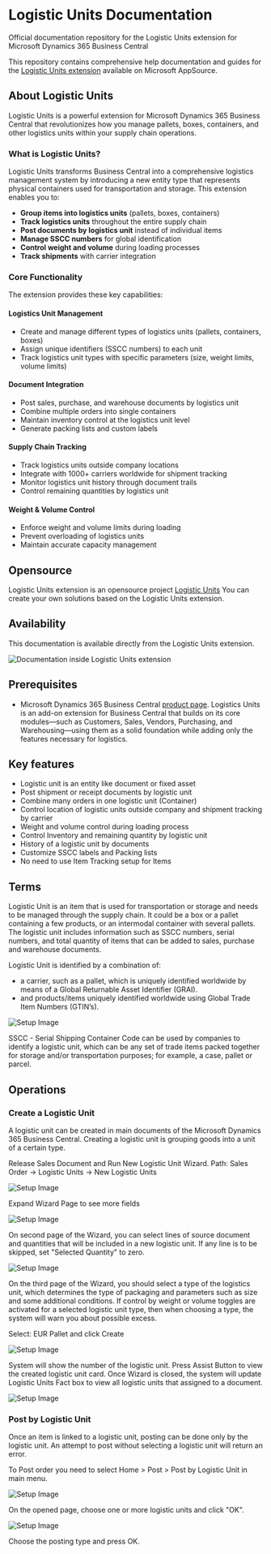 # Logistic Units Documentation

Official documentation repository for the Logistic Units extension for Microsoft Dynamics 365 Business Central

This repository contains comprehensive help documentation and guides for the [Logistic Units extension](https://appsource.microsoft.com/en-us/product/dynamics-365-business-central/PUBID.extensionsforcelimited1647259189111%7CAID.logisticunits%7CPAPPID.c383b772-f29f-4c05-b1ac-7801c76750af?tab=Overview) available on Microsoft AppSource.

## About Logistic Units

Logistic Units is a powerful extension for Microsoft Dynamics 365 Business Central that revolutionizes how you manage pallets, boxes, containers, and other logistics units within your supply chain operations.

### What is Logistic Units?

Logistic Units transforms Business Central into a comprehensive logistics management system by introducing a new entity type that represents physical containers used for transportation and storage. This extension enables you to:

- **Group items into logistics units** (pallets, boxes, containers)
- **Track logistics units** throughout the entire supply chain
- **Post documents by logistics unit** instead of individual items
- **Manage SSCC numbers** for global identification
- **Control weight and volume** during loading processes
- **Track shipments** with carrier integration

### Core Functionality

The extension provides these key capabilities:

#### Logistics Unit Management

- Create and manage different types of logistics units (pallets, containers, boxes)
- Assign unique identifiers (SSCC numbers) to each unit
- Track logistics unit types with specific parameters (size, weight limits, volume limits)

#### Document Integration

- Post sales, purchase, and warehouse documents by logistics unit
- Combine multiple orders into single containers
- Maintain inventory control at the logistics unit level
- Generate packing lists and custom labels

#### Supply Chain Tracking

- Track logistics units outside company locations
- Integrate with 1000+ carriers worldwide for shipment tracking
- Monitor logistics unit history through document trails
- Control remaining quantities by logistics unit

#### Weight & Volume Control

- Enforce weight and volume limits during loading
- Prevent overloading of logistics units
- Maintain accurate capacity management

## Opensource

Logistic Units extension is an opensource project [Logistic Units](https://github.com/Extensions-lab/logistic-units)
You can create your own solutions based on the Logistic Units extension.

## Availability

This documentation is available directly from the Logistic Units extension.

![Documentation inside Logistic Units extension](resources/logisticunit/pics/logisticunit0.png)

## Prerequisites

- Microsoft Dynamics 365 Business Central [product page](https://www.microsoft.com/en-us/dynamics-365/products/business-central). Logistics Units is an add-on extension for Business Central that builds on its core modules—such as Customers, Sales, Vendors, Purchasing, and Warehousing—using them as a solid foundation while adding only the features necessary for logistics.

## Key features

- Logistic unit is an entity like document or fixed asset
- Post shipment or receipt documents by logistic unit
- Combine many orders in one logistic unit (Container)
- Control location of logistic units outside company and shipment tracking by carrier
- Weight and volume control during loading process
- Control Inventory and remaining quantity by logistic unit
- History of a logistic unit by documents
- Customize SSCC labels and Packing lists
- No need to use Item Tracking setup for Items

## Terms

Logistic Unit is an item that is used for transportation or storage and needs to be managed through the supply chain. It could be a box or a pallet containing a few products, or an intermodal container with several pallets. The logistic unit includes information such as SSCC numbers, serial numbers, and total quantity of items that can be added to sales, purchase and warehouse documents.

Logistic Unit is identified by a combination of:

- a carrier, such as a pallet, which is uniquely identified worldwide by means of a Global Returnable Asset Identifier (GRAI).
- and products/items uniquely identified worldwide using Global Trade Item Numbers (GTIN’s).

![Setup Image](resources/logisticunit/pics/logisticunit.png)

SSCC - Serial Shipping Container Code can be used by companies to identify a logistic unit, which can be any set of trade items packed together for storage and/or transportation purposes; for example, a case, pallet or parcel.

## Operations

### Create a Logistic Unit

A logistic unit can be created in main documents of the Microsoft Dynamics 365 Business Central. Creating a logistic unit is grouping goods into a unit of a certain type.

Release Sales Document and Run New Logistic Unit Wizard. Path: Sales Order -> Logistic Units -> New Logistic Units

![Setup Image](resources/logisticunit/pics/logisticunit2.png)

Expand Wizard Page to see more fields

![Setup Image](resources/logisticunit/pics/logisticunit3.png)

On second page of the Wizard, you can select lines of source document and quantities that will be included in a new logistic unit.
If any line is to be skipped, set "Selected Quantity" to zero.

![Setup Image](resources/logisticunit/pics/logisticunit4.png)

On the third page of the Wizard, you should select a type of the logistics unit, which determines the type of packaging and parameters such as size and some additional conditions.
If control by weight or volume toggles are activated for a selected logistic unit type, then when choosing a type, the system will warn you about possible excess.

Select: EUR Pallet and click Create

![Setup Image](resources/logisticunit/pics/logisticunit5.png)

System will show the number of the logistic unit. Press Assist Button to view the created logistic unit card.
Once Wizard is closed, the system will update Logistic Units Fact box to view all logistic units that assigned to a document.

![Setup Image](resources/logisticunit/pics/logisticunit6.png)

### Post by Logistic Unit

Once an item is linked to a logistic unit, posting can be done only by the logistic unit.
An attempt to post without selecting a logistic unit will return an error.

To Post order you need to select Home > Post > Post by Logistic Unit in main menu.

![Setup Image](resources/logisticunit/pics/logisticunit7.png)

On the opened page, choose one or more logistic units and click "OK".

![Setup Image](resources/logisticunit/pics/logisticunit9.png)

Choose the posting type and press OK.
